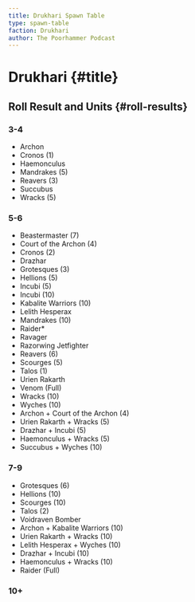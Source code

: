 ```yaml
---
title: Drukhari Spawn Table
type: spawn-table
faction: Drukhari
author: The Poorhammer Podcast
---
```


# Drukhari {#title}

## Roll Result and Units {#roll-results}

### 3-4

  - Archon
  - Cronos (1)
  - Haemonculus
  - Mandrakes (5)
  - Reavers (3)
  - Succubus
  - Wracks (5)

### 5-6

  - Beastermaster (7)
  - Court of the Archon (4)
  - Cronos (2)
  - Drazhar
  - Grotesques (3)
  - Hellions (5)
  - Incubi (5)
  - Incubi (10)
  - Kabalite Warriors (10)
  - Lelith Hesperax
  - Mandrakes (10)
  - Raider*
  - Ravager
  - Razorwing Jetfighter
  - Reavers (6)
  - Scourges (5)
  - Talos (1)
  - Urien Rakarth
  - Venom  (Full)
  - Wracks (10)
  - Wyches (10)
  - Archon + Court of the Archon (4)
  - Urien Rakarth + Wracks (5)
  - Drazhar + Incubi (5)
  - Haemonculus + Wracks (5)
  - Succubus + Wyches (10)

### 7-9

  - Grotesques (6)
  - Hellions (10)
  - Scourges (10)
  - Talos (2)
  - Voidraven Bomber
  - Archon + Kabalite Warriors (10)
  - Urien Rakarth + Wracks (10)
  - Lelith Hesperax + Wyches (10)
  - Drazhar + Incubi (10)
  - Haemonculus + Wracks (10)
  - Raider (Full)

  ### 10+
